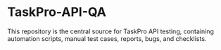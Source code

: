 # TaskPro-API-QA
This repository is the central source for TaskPro API testing, containing automation scripts, manual test cases, reports, bugs, and checklists.
